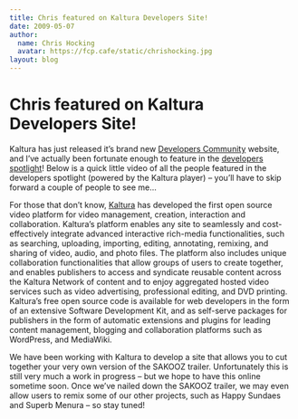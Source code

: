 ```yaml
---
title: Chris featured on Kaltura Developers Site!
date: 2009-05-07
author:
  name: Chris Hocking
  avatar: https://fcp.cafe/static/chrishocking.jpg
layout: blog
---
```

# Chris featured on Kaltura Developers Site!

Kaltura has just released it’s brand new [Developers Community](http://www.kaltura.org "Kaltura Developers Community") website, and I’ve actually been fortunate enough to feature in the [developers spotlight](http://www.kaltura.org/developer-spotlight "Kaltura Developers Spotlight")! Below is a quick little video of all the people featured in the developers spotlight (powered by the Kaltura player) – you’ll have to skip forward a couple of people to see me…

For those that don’t know, [Kaltura](http://www.kaltura.com "Kaltura") has developed the first open source video platform for video management, creation, interaction and collaboration. Kaltura’s platform enables any site to seamlessly and cost-effectively integrate advanced interactive rich-media functionalities, such as searching, uploading, importing, editing, annotating, remixing, and sharing of video, audio, and photo files. The platform also includes unique collaboration functionalities that allow groups of users to create together, and enables publishers to access and syndicate reusable content across the Kaltura Network of content and to enjoy aggregated hosted video services such as video advertising, professional editing, and DVD printing. Kaltura’s free open source code is available for web developers in the form of an extensive Software Development Kit, and as self-serve packages for publishers in the form of automatic extensions and plugins for leading content management, blogging and collaboration platforms such as WordPress, and MediaWiki.

We have been working with Kaltura to develop a site that allows you to cut together your very own version of the SAKOOZ trailer. Unfortunately this is still very much a work in progress – but we hope to have this online sometime soon. Once we’ve nailed down the SAKOOZ trailer, we may even allow users to remix some of our other projects, such as Happy Sundaes and Superb Menura – so stay tuned!